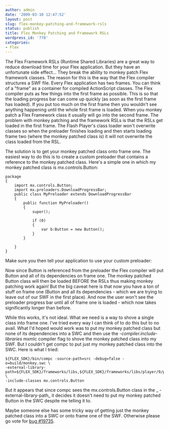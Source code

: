 ```yaml
---
author: admin
date: '2009-03-10 12:47:52'
layout: post
slug: flex-monkey-patching-and-framework-rsls
status: publish
title: Flex Monkey Patching and Framework RSLs
wordpress_id: '778'
categories:
- Flex
---
```


The Flex Framework RSLs (Runtime Shared Libraries) are a great way to reduce
download time for your Flex application. But they have an unfortunate side
effect... They break the ability to monkey patch Flex framework classes. The
reason for this is the way that the Flex compiler structures a SWF file. Every
Flex application has two frames. You can think of a "frame" as a container for
compiled ActionScript classes. The Flex compiler puts as few things into the
first frame as possible. This is so that the loading progress bar can come up
quickly (as soon as the first frame has loaded). If you put too much on the
first frame then you wouldn't see anything happening until the whole first
frame is loaded. When you monkey patch a Flex Framework class it usually will
go into the second frame. The problem with monkey patching and the framework
RSLs is that the RSLs get loaded in the first frame. The Flash Player's class
loader won't overwrite classes so when the preloader finishes loading and then
starts loading frame two (where the monkey patched class is) it will not
overwrite the class loaded from the RSL.

The solution is to get your monkey patched class onto frame one. The easiest
way to do this is to create a custom preloader that contains a reference to
the monkey patched class. Here's a simple one in which my monkey patched class
is mx.controls.Button:

    
    package
    {
    	import mx.controls.Button;
    	import mx.preloaders.DownloadProgressBar;  
    	public class MyPreloader extends DownloadProgressBar
    	{
    		public function MyPreloader()
    		{
    			super();
    			
    			if (0)
    			{
    				var b:Button = new Button();
    			}
    		}
    		
    	}
    }

  
Make sure you then tell your application to use your custom preloader:

  
Now since Button is referenced from the preloader the Flex compiler will put
Button and all of its dependencies on frame one. The monkey patched Button
class will then be loaded BEFORE the RSLs thus making monkey patching work
again! But the big caveat here is that now you have a ton of stuff on frame
one (Button and all its dependencies - which we are trying to leave out of our
SWF in the first place). And now the user won't see the preloader progress bar
until all of frame one is loaded - which now takes significantly longer than
before.

While this works, it's not ideal. What we need is a way to shove a single
class into frame one. I've tried every way I can think of to do this but to no
avail. What I'd hoped would work was to put my monkey patched class but none
of its dependencies into a SWC and then use the _-compiler.include-libraries_
mxmlc compiler flag to shove the monkey patched class into my SWF. But I
couldn't get compc to put just my monkey patched class into the SWC. Here is
what I tried:

    
    ${FLEX_SDK}/bin/compc -source-path=src -debug=false -o=build/monkey.swc \
    -external-library-path=${FLEX_SDK}/frameworks/libs,${FLEX_SDK}/frameworks/libs/player/9/playerglobal.swc \
    -include-classes mx.controls.Button

  
But it appears that since compc sees the mx.controls.Button class in the _
-external-library-path_ it decides it doesn't need to put my monkey patched
Button in the SWC despite me telling it to.

Maybe someone else has some tricky way of getting just the monkey patched
class into a SWC or onto frame one of the SWF. Otherwise please go vote for
[bug #19735](https://bugs.adobe.com/jira/browse/SDK-19735).

